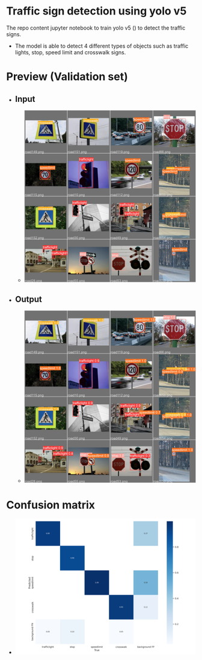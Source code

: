 # Traffic sign detection using yolo v5

The repo content jupyter notebook to train yolo v5 () to detect the traffic signs. 
- The model is able to detect 4 different types of objects such as traffic lights, stop, speed limit and crosswalk signs. 

# Preview (Validation set)
- ## Input
  - ![Validation Lable](https://github.com/Anishrkhadka/traffic-sign-detection-using-yolov5/blob/main/yolov5_trained_with_traffic_sign/yolov5_traffic_sign/runs/train/yolo_road_det/val_batch0_labels.jpg)
- ## Output
  - ![Model prediction](https://github.com/Anishrkhadka/traffic-sign-detection-using-yolov5/blob/main/yolov5_trained_with_traffic_sign/yolov5_traffic_sign/runs/train/yolo_road_det/val_batch0_pred.jpg)


# Confusion matrix
- ![Confusion Matrix](
https://github.com/Anishrkhadka/traffic-sign-detection-using-yolov5/blob/main/yolov5_trained_with_traffic_sign/yolov5_traffic_sign/runs/train/yolo_road_det/confusion_matrix.png ) 
